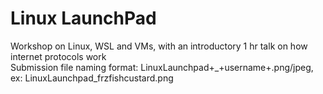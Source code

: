 # Linux LaunchPad
Workshop on Linux, WSL and VMs, with an introductory 1 hr talk on how internet protocols work\
Submission file naming format: LinuxLaunchpad+_+username+.png/jpeg, ex: LinuxLaunchpad_frzfishcustard.png
